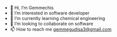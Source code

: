- 👋 Hi, I’m Gemmechis
- 👀 I’m interested in software developer
- 🌱 I’m currently learning chemical engineering
- 💞️ I’m looking to collaborate on software
- 📫 How to reach me gemmegudisa3@gmail.com

<!---
Gemmechi/Gemmechi is a ✨ special ✨ repository because its `README.md` (this file) appears on your GitHub profile.
You can click the Preview link to take a look at your changes.
--->
